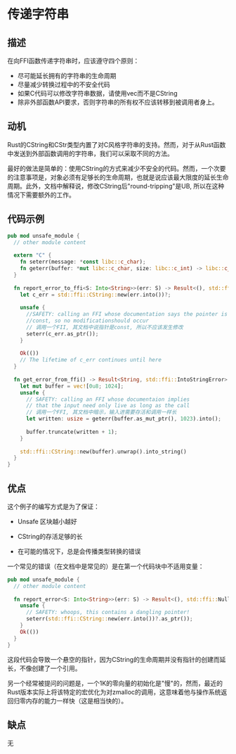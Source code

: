 # 传递字符串

## 描述

在向FFI函数传递字符串时，应该遵守四个原则：

- 尽可能延长拥有的字符串的生命周期
- 尽量减少转换过程中的不安全代码
- 如果C代码可以修改字符串数据，请使用vec而不是CString
- 除非外部函数API要求，否则字符串的所有权不应该转移到被调用者身上。

## 动机

Rust的CString和CStr类型内置了对C风格字符串的支持。然而，对于从Rust函数中发送到外部函数调用的字符串，我们可以采取不同的方法。

最好的做法是简单的：使用CString的方式来减少不安全的代码。然而，一个次要的注意事项是，对象必须有足够长的生命周期，也就是说应该最大限度的延长生命周期。此外，文档中解释说，修改CString后"round-tripping"是UB, 所以在这种情况下需要额外的工作。

## 代码示例

```rust
pub mod unsafe_module {
  // other module content 
  
  extern "C" {
    fn seterr(message: *const libc::c_char);
    fn geterr(buffer: *mut libc::c_char, size: libc::c_int) -> libc::c_int;
  }
  
  fn report_error_to_ffi<S: Into<String>>(err: S) -> Result<(), std::ffi::NullError> {
    let c_err = std::ffi::CString::new(err.into())?;
    
    unsafe {
      //SAFETY: calling an FFI whose documentation says the pointer is 
      //const, so no modificationshould occur
      // 调用一个FII, 其文档中说指针是const, 所以不应该发生修改
      seterr(c_err.as_ptr());
    }
    
    Ok(())
    // The lifetime of c_err continues until here
  }
  
  fn get_error_from_ffi() -> Result<String, std::ffi::IntoStringError> {
    let mut buffer = vec![0u8; 1024];
    unsafe {
      // SAFETY: calling an FFI whose documentaion implies 
      // that the input need only live as long as the call
      // 调用一个FFI, 其文档中暗示，输入进需要存活和调用一样长
      let written: usize = geterr(buffer.as_mut_ptr(), 1023).into();
      
      buffer.truncate(written + 1);
    }
    
    std::ffi::CString::new(buffer).unwrap().into_string()
  }
}
```

## 优点

这个例子的编写方式是为了保证：

- Unsafe 区块越小越好

- CString的存活足够的长
- 在可能的情况下，总是会传播类型转换的错误

一个常见的错误（在文档中是常见的）是在第一个代码块中不适用变量：

```rust
pub mod unsafe_module {
  // other module content 
  
  fn report_error<S: Into<String>>(err: S) -> Result<(), std::ffi::NullError> {
    unsafe {
      // SAFETY: whoops, this contains a dangling pointer! 
      seterr(std::ffi::CString::new(err.into())?.as_ptr());
    }
    Ok(())
  }
}
```

这段代码会导致一个悬空的指针，因为CString的生命周期并没有指针的创建而延长，不像创建了一个引用。

另一个经常被提问的问题是，一个1K的零向量的初始化是"慢"的，然而，最近的Rust版本实际上将该特定的宏优化为对zmalloc的调用，这意味着他与操作系统返回归零内存的能力一样快（这是相当快的）。

## 缺点

无